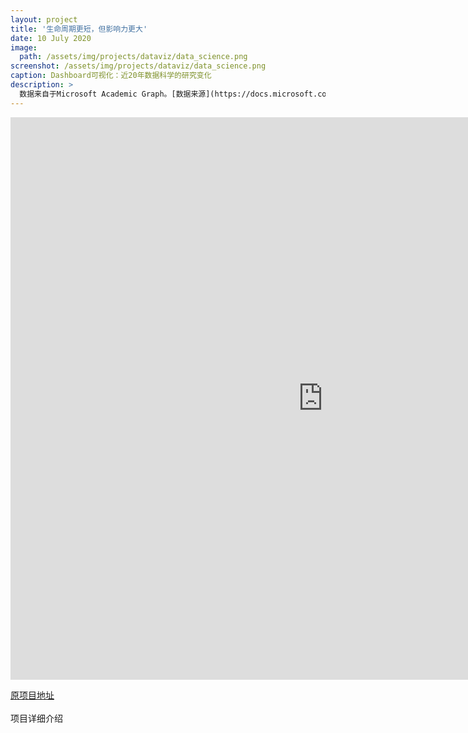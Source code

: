 ```yaml
---
layout: project
title: '生命周期更短，但影响力更大'
date: 10 July 2020
image:  
  path: /assets/img/projects/dataviz/data_science.png
screenshot: /assets/img/projects/dataviz/data_science.png
caption: Dashboard可视化：近20年数据科学的研究变化
description: >
  数据来自于Microsoft Academic Graph。[数据来源](https://docs.microsoft.com/en-us/academic-services/graph/)
---
```

<iframe seamless frameborder="0" src="
https://public.tableau.com/views/researchinDataScience/Dashboard2?:embed=yes&:tabs=no&:display_count=yes&:showVizHome=no&:subscriptions=no:toolbar=top" scrolling='yes' width=1000 height=900 >
</iframe>  

[原项目地址](https://public.tableau.com/profile/chuanlu.chen#!/vizhome/researchinDataScience/Dashboard2)
<br>
<br>
项目详细介绍
<object width="400" height="400" data="/assets/img/projects/dataviz/Data_Science_Presentation.pdf" width=850 height=550></object>
